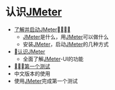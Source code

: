 # 认识[JMeter](http://jmeter.apache.org/)

* [了解并启动JMeter](了解并启动JMeter.md)
  * [JMeter](http://jmeter.apache.org/)是什么，用[JMeter](http://jmeter.apache.org/)可以做什么
  * 安装[JMeter](http://jmeter.apache.org/)，启动[JMeter](http://jmeter.apache.org/)的几种方式
* [认识JMeter](认识JMeter.md)
  * 全面了解[JMeter](http://jmeter.apache.org/)-UI的功能
* [第一个测试](第一个测试.md)
 * 中文版本的使用
 * 使用[JMeter](http://jmeter.apache.org/)完成第一个测试
